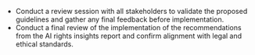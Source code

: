 - Conduct a review session with all stakeholders to validate the proposed guidelines and gather any final feedback before implementation.
- Conduct a final review of the implementation of the recommendations from the AI rights insights report and confirm alignment with legal and ethical standards.
